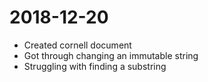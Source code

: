 # 2018-12-20

- Created cornell document
- Got through changing an immutable string
- Struggling with finding a substring
